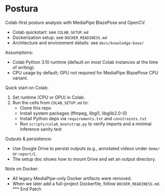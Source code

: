
# Postura

Colab-first posture analysis with MediaPipe BlazePose and OpenCV.

- Colab quickstart: see `COLAB_SETUP.md`
- Dockerization setup: see `DOCKER_READINESS.md`
- Architecture and environment details: see `docs/knowledge-base/`

Assumptions:
- Colab Python 3.10 runtime (default on most Colab instances at the time of writing).
- CPU usage by default; GPU not required for MediaPipe BlazePose CPU variant.

Quick start on Colab:
1) Set runtime (CPU or GPU) in Colab.
2) Run the cells from `COLAB_SETUP.md` to:
   - Clone this repo
   - Install system packages (ffmpeg, libgl1, libglib2.0-0)
   - Install Python deps via `requirements.txt` and `constraints.txt`
   - Run `scripts/colab_bootstrap.py` to verify imports and a minimal inference sanity test

Outputs & persistence:
- Use Google Drive to persist outputs (e.g., annotated videos under `demo/` or `report/`).
- The setup doc shows how to mount Drive and set an output directory.

Note on Docker:
- All legacy MediaPipe-only Docker artifacts were removed.
- When we later add a full-project Dockerfile, follow `DOCKER_READINESS.md`.
*** End Patch